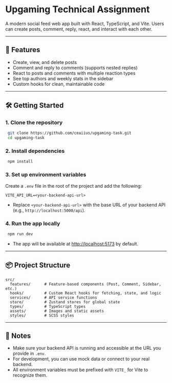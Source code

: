 # Upgaming Technical Assignment

A modern social feed web app built with React, TypeScript, and Vite. Users can create posts, comment, reply, react, and interact with each other.

---

## 🚀 Features
- Create, view, and delete posts
- Comment and reply to comments (supports nested replies)
- React to posts and comments with multiple reaction types
- See top authors and weekly stats in the sidebar
- Custom hooks for clean, maintainable code

---

## 🛠️ Getting Started

### 1. **Clone the repository**
```bash
 git clone https://github.com/ceaiius/upgaming-task.git
 cd upgaming-task
```

### 2. **Install dependencies**
```bash
 npm install
```

### 3. **Set up environment variables**
Create a `.env` file in the root of the project and add the following:

```
VITE_API_URL=<your-backend-api-url>
```
- Replace `<your-backend-api-url>` with the base URL of your backend API (e.g., `http://localhost:5000/api`).

### 4. **Run the app locally**
```bash
 npm run dev
```
- The app will be available at [http://localhost:5173](http://localhost:5173) by default.

---

## 📦 Project Structure
```
src/
  features/      # Feature-based components (Post, Comment, Sidebar, etc.)
  hooks/         # Custom React hooks for fetching, state, and logic
  services/      # API service functions
  store/         # Zustand stores for global state
  types/         # TypeScript types
  assets/        # Images and static assets
  styles/        # SCSS styles
```

---

## 📝 Notes
- Make sure your backend API is running and accessible at the URL you provide in `.env`.
- For development, you can use mock data or connect to your real backend.
- All environment variables must be prefixed with `VITE_` for Vite to recognize them.

